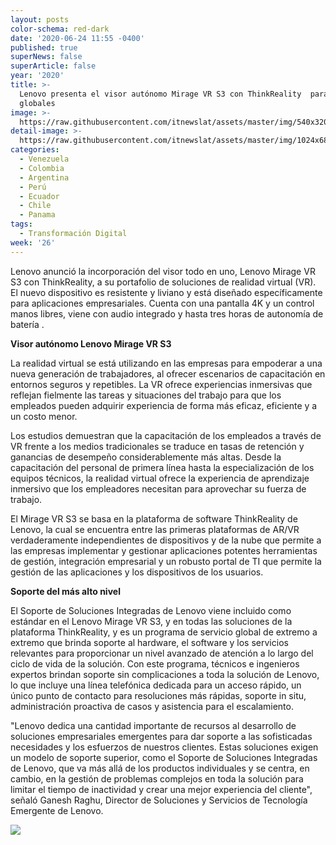 ```yaml
---
layout: posts
color-schema: red-dark
date: '2020-06-24 11:55 -0400'
published: true
superNews: false
superArticle: false
year: '2020'
title: >-
  Lenovo presenta el visor autónomo Mirage VR S3 con ThinkReality  para empresas
  globales
image: >-
  https://raw.githubusercontent.com/itnewslat/assets/master/img/540x320/Mirage-VR-S3-p.jpg
detail-image: >-
  https://raw.githubusercontent.com/itnewslat/assets/master/img/1024x680/Mirage-VR-S3-g.jpg
categories:
  - Venezuela
  - Colombia
  - Argentina
  - Perú
  - Ecuador
  - Chile
  - Panama
tags:
  - Transformación Digital
week: '26'
---
```

Lenovo anunció la incorporación del visor todo en uno, Lenovo Mirage VR S3 con ThinkReality, a su portafolio de soluciones de realidad virtual (VR). El nuevo dispositivo es resistente y liviano y está diseñado específicamente para aplicaciones empresariales. Cuenta con una pantalla 4K y un control manos libres, viene con audio integrado y hasta tres horas de autonomía de batería .

**Visor autónomo Lenovo Mirage VR S3**

La realidad virtual se está utilizando en las empresas para empoderar a una nueva generación de trabajadores, al ofrecer escenarios de capacitación en entornos seguros y repetibles. La VR ofrece experiencias inmersivas que reflejan fielmente las tareas y situaciones del trabajo para que los empleados pueden adquirir experiencia de forma más eficaz, eficiente y a un costo menor.

Los estudios demuestran que la capacitación de los empleados a través de VR frente a los medios tradicionales se traduce en tasas de retención y ganancias de desempeño considerablemente más altas.   Desde la capacitación del personal de primera línea hasta la especialización de los equipos técnicos, la realidad virtual ofrece la experiencia de aprendizaje inmersivo que los empleadores necesitan para aprovechar su fuerza de trabajo.

El Mirage VR S3 se basa en la plataforma de software ThinkReality de Lenovo, la cual se encuentra entre las primeras plataformas de AR/VR verdaderamente independientes de dispositivos y de la nube que permite a las empresas  implementar y gestionar aplicaciones  potentes herramientas de gestión, integración empresarial y un robusto portal de TI que permite la gestión de las aplicaciones y los dispositivos de los usuarios. 

**Soporte del más alto nivel**

El Soporte de Soluciones Integradas de Lenovo viene incluido como estándar en el Lenovo Mirage VR S3, y en todas las soluciones de la plataforma ThinkReality, y es un programa de servicio global de extremo a extremo que brinda soporte al hardware, el software y los servicios relevantes para proporcionar un nivel avanzado de atención a lo largo del ciclo de vida de la solución. Con este programa, técnicos e ingenieros expertos brindan soporte sin complicaciones a toda la solución de Lenovo, lo que incluye una línea telefónica dedicada para un acceso rápido, un único punto de contacto para resoluciones más rápidas, soporte in situ, administración proactiva de casos y asistencia para el escalamiento. 

"Lenovo dedica una cantidad importante de recursos al desarrollo de soluciones empresariales emergentes para dar soporte a las sofisticadas necesidades y los esfuerzos de nuestros clientes. Estas soluciones exigen un modelo de soporte superior, como el Soporte de Soluciones Integradas de Lenovo, que va más allá de los productos individuales y se centra, en cambio, en la gestión de problemas complejos en toda la solución para limitar el tiempo de inactividad y crear una mejor experiencia del cliente", señaló Ganesh Raghu, Director de Soluciones y Servicios de Tecnología Emergente de Lenovo. 

<img src="https://tracker.metricool.com/c3po.jpg?hash=56f88a41e39ab42c063cc51676587a04"/>